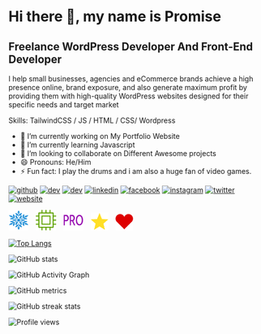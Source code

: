 


# Hi there 👋, my name is Promise
## Freelance WordPress Developer And Front-End Developer

I help small businesses, agencies and eCommerce brands achieve a high presence online, brand exposure, and also generate maximum profit by providing them with high-quality WordPress websites designed for their specific needs and target market

Skills: TailwindCSS / JS / HTML / CSS/ Wordpress

- 🔭 I’m currently working on My Portfolio Website 
- 🌱 I’m currently learning Javascript 
- 👯 I’m looking to collaborate on Different Awesome projects 
- 😄 Pronouns: He/Him 
- ⚡ Fun fact: I play the drums and i am also a huge fan of video games. 


[<img src='https://cdn.jsdelivr.net/npm/simple-icons@3.0.1/icons/github.svg' alt='github' height='40'>](https://github.com/promzyweb)  [<img src='https://cdn.jsdelivr.net/npm/simple-icons@3.0.1/icons/dev-dot-to.svg' alt='dev' height='40'>](https://dev.to/@promzycodes)  [<img src='https://cdn.jsdelivr.net/npm/simple-icons@3.0.1/icons/hashnode.svg' alt='dev' height='40'>](https://promzycodes.hashnode.dev/)  [<img src='https://cdn.jsdelivr.net/npm/simple-icons@3.0.1/icons/linkedin.svg' alt='linkedin' height='40'>](https://www.linkedin.com/in/https://www.linkedin.com/in/promisebenardaugustine//)  [<img src='https://cdn.jsdelivr.net/npm/simple-icons@3.0.1/icons/facebook.svg' alt='facebook' height='40'>](https://www.facebook.com/@promisehusteen)  [<img src='https://cdn.jsdelivr.net/npm/simple-icons@3.0.1/icons/instagram.svg' alt='instagram' height='40'>](https://www.instagram.com/@promzycodes/)  [<img src='https://cdn.jsdelivr.net/npm/simple-icons@3.0.1/icons/twitter.svg' alt='twitter' height='40'>](https://twitter.com/@promzycodes)  [<img src='https://cdn.jsdelivr.net/npm/simple-icons@3.0.1/icons/icloud.svg' alt='website' height='40'>](promiseaugustine.com)  

<a href='https://archiveprogram.github.com/'><img src='https://raw.githubusercontent.com/acervenky/animated-github-badges/master/assets/acbadge.gif' width='40' height='40'></a> <a href='https://docs.github.com/en/developers'><img src='https://raw.githubusercontent.com/acervenky/animated-github-badges/master/assets/devbadge.gif' width='40' height='40'></a> <a href='https://github.com/pricing'><img src='https://raw.githubusercontent.com/acervenky/animated-github-badges/master/assets/pro.gif' width='40' height='40'></a> <a href='https://stars.github.com/'><img src='https://raw.githubusercontent.com/acervenky/animated-github-badges/master/assets/starbadge.gif' width='35' height='35'></a> <a href='https://docs.github.com/en/github/supporting-the-open-source-community-with-github-sponsors'><img src='https://raw.githubusercontent.com/acervenky/animated-github-badges/master/assets/sponsorbadge.gif' width='35' height='35'></a> 

[![Top Langs](https://github-readme-stats.vercel.app/api/top-langs/?username=promzyweb)](https://github.com/anuraghazra/github-readme-stats)

![GitHub stats](https://github-readme-stats.vercel.app/api?username=promzyweb&show_icons=true)  

![GitHub Activity Graph](https://activity-graph.herokuapp.com/graph?username=promzyweb)  

![GitHub metrics](https://metrics.lecoq.io/promzyweb)  

![GitHub streak stats](https://github-readme-streak-stats.herokuapp.com/?user=promzyweb)  

![Profile views](https://gpvc.arturio.dev/promzyweb)  
